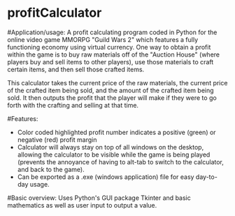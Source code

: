 profitCalculator
================

#Application/usage:
A profit calculating program coded in Python for the online video game MMORPG "Guild Wars 2" which features a fully functioning economy using virtual currency. One way to obtain a profit within the game is to buy raw materials off of the "Auction House" (where players buy and sell items to other players), use those materials to craft certain items, and then sell those crafted items.

This calculator takes the current price of the raw materials, the current price of the crafted item being sold, and the amount of the crafted item being sold. It then outputs the profit that the player will make if they were to go forth with the crafting and selling at that time.

#Features:
* Color coded highlighted profit number indicates a positive (green) or negative (red) profit margin
* Calculator will always stay on top of all windows on the desktop, allowing the calculator to be visible while the game is being played (prevents the annoyance of having to alt-tab to switch to the calculator, and back to the game).
* Can be exported as a .exe (windows application) file for easy day-to-day usage.

#Basic overview:
Uses Python's GUI package Tkinter and basic mathematics as well as user input to output a value.
